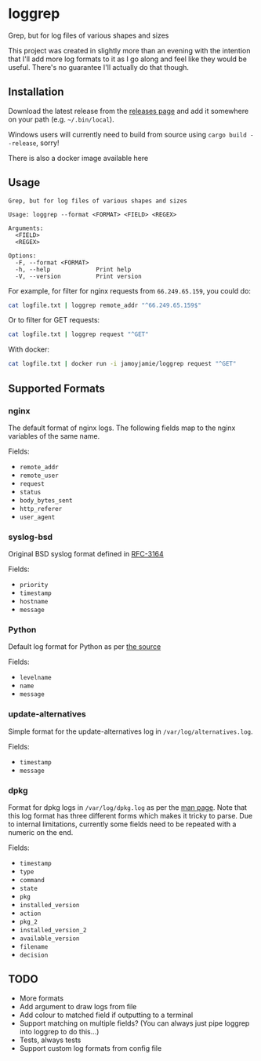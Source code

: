 # loggrep
Grep, but for log files of various shapes and sizes

This project was created in slightly more than an evening with the intention that I'll add more log formats to it as I go along and feel like they would be useful. There's no guarantee I'll actually do that though.

## Installation
Download the latest release from the [releases page](https://github.com/JamJar00/loggrep/releases) and add it somewhere on your path (e.g. `~/.bin/local`).

Windows users will currently need to build from source using `cargo build --release`, sorry!

There is also a docker image available here

## Usage
```
Grep, but for log files of various shapes and sizes

Usage: loggrep --format <FORMAT> <FIELD> <REGEX>

Arguments:
  <FIELD>
  <REGEX>

Options:
  -F, --format <FORMAT>
  -h, --help             Print help
  -V, --version          Print version
```

For example, for filter for nginx requests from `66.249.65.159`, you could do:
```bash
cat logfile.txt | loggrep remote_addr "^66.249.65.159$"
```
Or to filter for GET requests:
```bash
cat logfile.txt | loggrep request "^GET"
```

With docker:
```bash
cat logfile.txt | docker run -i jamoyjamie/loggrep request "^GET"
```

## Supported Formats
### nginx
The default format of nginx logs. The following fields map to the nginx variables of the same name.

Fields:
- `remote_addr`
- `remote_user`
- `request`
- `status`
- `body_bytes_sent`
- `http_referer`
- `user_agent`

### syslog-bsd
Original BSD syslog format defined in [RFC-3164](https://www.ietf.org/rfc/rfc3164.txt)

Fields:
- `priority`
- `timestamp`
- `hostname`
- `message`

### Python
Default log format for Python as per [the source](https://github.com/python/cpython/blob/main/Lib/logging/__init__.py#LL538C19-L538C19)

Fields:
- `levelname`
- `name`
- `message`

### update-alternatives
Simple format for the update-alternatives log in `/var/log/alternatives.log`.

Fields:
- `timestamp`
- `message`

### dpkg
Format for dpkg logs in `/var/log/dpkg.log` as per the [man page](https://man7.org/linux/man-pages/man1/dpkg.1.html). Note that this log format has three different forms which makes it tricky to parse. Due to internal limitations, currently some fields need to be repeated with a numeric on the end.

Fields:
- `timestamp`
- `type`
- `command`
- `state`
- `pkg`
- `installed_version`
- `action`
- `pkg_2`
- `installed_version_2`
- `available_version`
- `filename`
- `decision`

## TODO
- More formats
- Add argument to draw logs from file
- Add colour to matched field if outputting to a terminal
- Support matching on multiple fields? (You can always just pipe loggrep into loggrep to do this...)
- Tests, always tests
- Support custom log formats from config file
